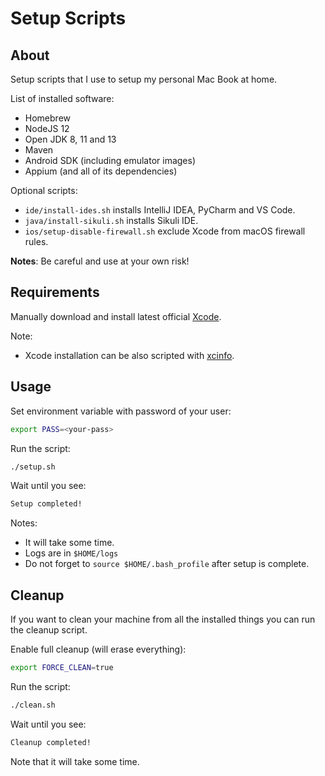 # Setup Scripts

## About

Setup scripts that I use to setup my personal Mac Book at home.

List of installed software:

- Homebrew
- NodeJS 12
- Open JDK 8, 11 and 13
- Maven
- Android SDK (including emulator images)
- Appium (and all of its dependencies)

Optional scripts:

- `ide/install-ides.sh` installs IntelliJ IDEA, PyCharm and VS Code.
- `java/install-sikuli.sh` installs Sikuli IDE.
- `ios/setup-disable-firewall.sh` exclude Xcode from macOS firewall rules.

**Notes**: Be careful and use at your own risk!

## Requirements

Manually download and install latest official [Xcode](https://developer.apple.com/xcode/).

Note:

- Xcode installation can be also scripted with [xcinfo](https://github.com/xcodereleases/xcinfo).

## Usage

Set environment variable with password of your user:

```bash
export PASS=<your-pass>
```

Run the script:

```bash
./setup.sh
```

Wait until you see:

```bash
Setup completed!
```

Notes:

- It will take some time.
- Logs are in `$HOME/logs`
- Do not forget to `source $HOME/.bash_profile` after setup is complete.

## Cleanup

If you want to clean your machine from all the installed things you can run the cleanup script.

Enable full cleanup (will erase everything):

```bash
export FORCE_CLEAN=true
```

Run the script:

```bash
./clean.sh
```

Wait until you see:

```bash
Cleanup completed!
```

Note that it will take some time.
